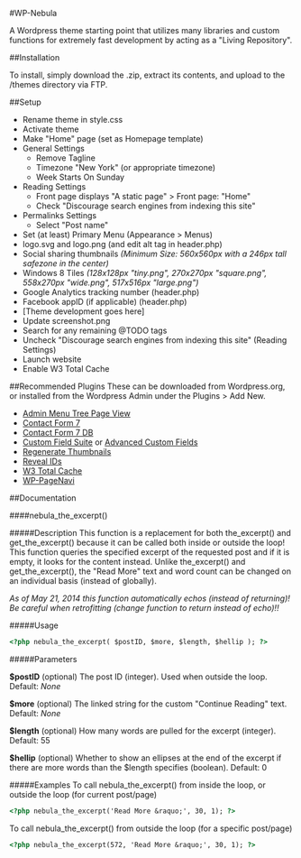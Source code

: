 #WP-Nebula

A Wordpress theme starting point that utilizes many libraries and custom functions for extremely fast development by acting as a "Living Repository".

##Installation

To install, simply download the .zip, extract its contents, and upload to the /themes directory via FTP.

##Setup

- Rename theme in style.css
- Activate theme
- Make "Home" page (set as Homepage template)
- General Settings
	- Remove Tagline
	- Timezone "New York" (or appropriate timezone)
	- Week Starts On Sunday
- Reading Settings
	- Front page displays "A static page" > Front page: "Home"
	- Check "Discourage search engines from indexing this site"
- Permalinks Settings
	- Select "Post name"
- Set (at least) Primary Menu (Appearance > Menus)
- logo.svg and logo.png (and edit alt tag in header.php)
- Social sharing thumbnails *(Minimum Size: 560x560px with a 246px tall safezone in the center)*
- Windows 8 Tiles *(128x128px "tiny.png", 270x270px "square.png", 558x270px "wide.png", 517x516px "large.png")*
- Google Analytics tracking number (header.php)
- Facebook appID (if applicable) (header.php)
- [Theme development goes here]
- Update screenshot.png
- Search for any remaining @TODO tags
- Uncheck "Discourage search engines from indexing this site" (Reading Settings)
- Launch website
- Enable W3 Total Cache


##Recommended Plugins
These can be downloaded from Wordpress.org, or installed from the Wordpress Admin under the Plugins > Add New.
- [Admin Menu Tree Page View](http://wordpress.org/plugins/admin-menu-tree-page-view/)
- [Contact Form 7](http://wordpress.org/plugins/contact-form-7/)
- [Contact Form 7 DB](http://wordpress.org/plugins/contact-form-7-to-database-extension/)
- [Custom Field Suite](http://wordpress.org/plugins/custom-field-suite/) or [Advanced Custom Fields](http://wordpress.org/plugins/advanced-custom-fields/)
- [Regenerate Thumbnails](http://wordpress.org/plugins/regenerate-thumbnails/)
- [Reveal IDs](http://wordpress.org/plugins/reveal-ids-for-wp-admin-25/)
- [W3 Total Cache](http://wordpress.org/plugins/w3-total-cache/)
- [WP-PageNavi](http://wordpress.org/plugins/wp-pagenavi/)

##Documentation

####nebula_the_excerpt()

#####Description
This function is a replacement for both the_excerpt() and get_the_excerpt() because it can be called both inside or outside the loop! This function queries the specified excerpt of the requested post and if it is empty, it looks for the content instead. Unlike the_excerpt() and get_the_excerpt(), the "Read More" text and word count can be changed on an individual basis (instead of globally).

*As of May 21, 2014 this function automatically echos (instead of returning)! Be careful when retrofitting (change function to return instead of echo)!!*

#####Usage

```html
<?php nebula_the_excerpt( $postID, $more, $length, $hellip ); ?>
```

#####Parameters

**$postID**
(optional) The post ID (integer). Used when outside the loop.
Default: *None*

**$more**
(optional) The linked string for the custom "Continue Reading" text.
Default: *None*

**$length**
(optional) How many words are pulled for the excerpt (integer).
Default: 55

**$hellip**
(optional) Whether to show an ellipses at the end of the excerpt if there are more words than the $length specifies (boolean).
Default: 0

#####Examples
To call nebula_the_excerpt() from inside the loop, or outside the loop (for current post/page)
```html
<?php nebula_the_excerpt('Read More &raquo;', 30, 1); ?>
```

To call nebula_the_excerpt() from outside the loop (for a specific post/page)
```html
<?php nebula_the_excerpt(572, 'Read More &raquo;', 30, 1); ?>
```
